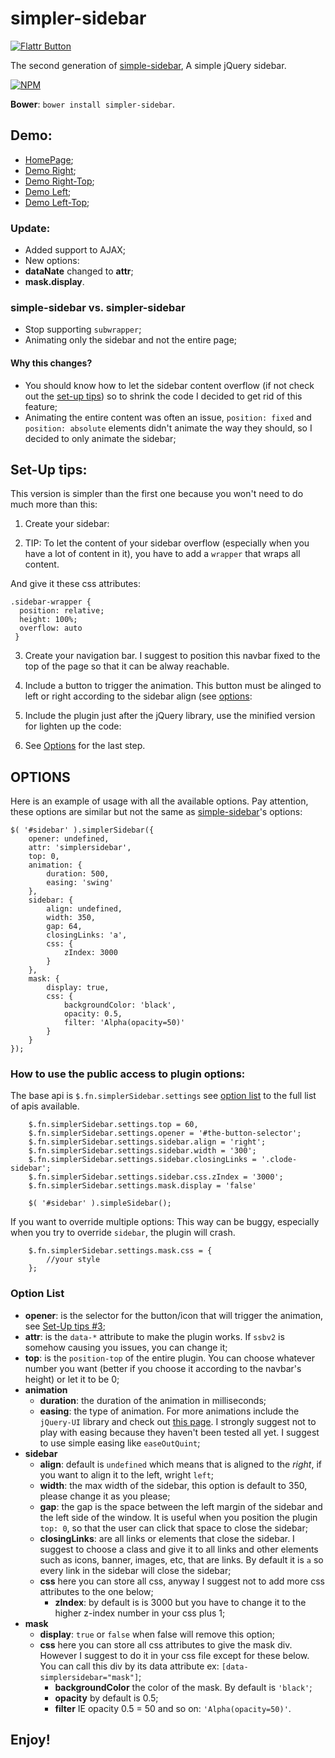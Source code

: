 # simpler-sidebar 

[![Flattr Button](https://button.flattr.com/flattr-badge-large.png)](https://flattr.com/submit/auto?user_id=dcdeiv&url=https%3A%2F%2Fgithub.com%2Fdcdeiv%2Fsimpler-sidebar)

The second generation of [simple-sidebar](http://www.github.com/dcdeiv/simple-sidebar), A simple jQuery sidebar.

[![NPM](https://nodei.co/npm/simpler-sidebar.png)](https://nodei.co/npm/simpler-sidebar/)

**Bower**: `bower install simpler-sidebar`.

## Demo:
* [HomePage](http://dcdeiv.github.io/simpler-sidebar);
* [Demo Right](http://dcdeiv.github.io/simpler-sidebar/right);
* [Demo Right-Top](http://dcdeiv.github.io/simpler-sidebar/right-top);
* [Demo Left](http://dcdeiv.github.io/simpler-sidebar/left);
* [Demo Left-Top](http://dcdeiv.github.io/simpler-sidebar/left-top);

### Update:
* Added support to AJAX;
* New options:
 * **dataNate** changed to **attr**;
 * **mask.display**.

### simple-sidebar vs. simpler-sidebar
* Stop supporting `subwrapper`;
* Animating only the sidebar and not the entire page;

#### Why this changes?
* You should know how to let the sidebar content overflow (if not check out the [set-up tips](#set-up-tips)) so to shrink the code I decided to get rid of this feature;
* Animating the entire content was often an issue, `position: fixed` and `position: absolute` elements didn't animate the way they should, so I decided to only animate the sidebar;

## Set-Up tips:
This version is simpler than the first one because you won't need to do much more than this:

1) Create your sidebar:

    <div class="sidebar" id="sidebar">
    </div>
  
2) TIP:
To let the content of your sidebar overflow (especially when you have a lot of content in it), you have to add a `wrapper` that wraps all content.

    <div class="sidebar" id="sidebar">
      <div class="sidebar-wrapper" id="sidebar-wrapper">
      </div>
    </div>

And give it these css attributes:

    .sidebar-wrapper {
      position: relative;
      height: 100%;
      overflow: auto
     }

3) Create your navigation bar. I suggest to position this navbar fixed to the top of the page so that it can be alway reachable.

    <div class="navbar" id="navbar">
    </div>
    
4) Include a button to trigger the animation. This button must be alinged to left or right according to the sidebar align (see [options](#options):

    <div class="navbar" id="navbar">
      <span id="open-sidebar" class="button menu icon icon-hamburger"></span>
    </div>

5) Include the plugin just after the jQuery library, use the minified version for lighten up the code:
  
    <script src="simpler-sidebar/simpler-sidebar.min.js"></script>

6) See [Options](#options) for the last step.

## OPTIONS
Here is an example of usage with all the available options. Pay attention, these options are similar but not the same as [simple-sidebar](http://www.github.com/dcdeiv/simple-sidebar)'s options:

    $( '#sidebar' ).simplerSidebar({
        opener: undefined,
        attr: 'simplersidebar',
        top: 0,
        animation: {
            duration: 500,
            easing: 'swing'
        },
        sidebar: {
            align: undefined,
            width: 350,
            gap: 64,
            closingLinks: 'a',
            css: {
                zIndex: 3000
            }
        },
        mask: {
            display: true,
            css: {
                backgroundColor: 'black',
                opacity: 0.5,
                filter: 'Alpha(opacity=50)'
            }
        }
    });

### How to use the public access to plugin options:
The base api is `$.fn.simplerSidebar.settings` see [option list](#option-list) to the full list of apis available.
	
	    $.fn.simplerSidebar.settings.top = 60,
		$.fn.simplerSidebar.settings.opener = '#the-button-selector';
		$.fn.simplerSidebar.settings.sidebar.align = 'right';
		$.fn.simplerSidebar.settings.sidebar.width = '300';
		$.fn.simplerSidebar.settings.sidebar.closingLinks = '.clode-sidebar';
		$.fn.simplerSidebar.settings.sidebar.css.zIndex = '3000';
		$.fn.simplerSidebar.settings.mask.display = 'false'
		
		$( '#sidebar' ).simpleSidebar();

If you want to override multiple options:
This way can be buggy, especially when you try to override `sidebar`, the plugin will crash.

		$.fn.simplerSidebar.settings.mask.css = {
			//your style
		};

### Option List
* **opener**: is the selector for the button/icon that will trigger the animation, see [Set-Up tips #3](#set-up-tips);
* **attr**: is the `data-*` attribute to make the plugin works. If `ssbv2` is somehow causing you issues, you can change it;
* **top**: is the `position-top` of the entire plugin. You can choose whatever number you want (better if you choose it according to the navbar's height) or let it to be 0;
* **animation**
  * **duration**: the duration of the animation in milliseconds;
  * **easing**: the type of animation. For more animations include the `jQuery-UI` library and check out [this page](https://jqueryui.com/easing/). I strongly suggest not to play with easing because they haven't been tested all yet. I suggest to use simple easing like `easeOutQuint`;
* **sidebar**
  * **align**: default is `undefined` which means that is aligned to the *right*, if you want to align it to the left, wright `left`;
  * **width**: the max width of the sidebar, this option is default to 350, please change it as you please;
  * **gap**: the gap is the space between the left margin of the sidebar and the left side of the window. It is useful when you position the plugin `top: 0`, so that the user can click that space to close the sidebar;
  * **closingLinks**: are all links or elements that close the sidebar. I suggest to choose a class and give it to all links and other elements such as icons, banner, images, etc, that are links. By default it is `a` so every link in the sidebar will close the sidebar;
  * **css** here you can store all css, anyway I suggest not to add more css attributes to the one below;
    * **zIndex**: by default is is 3000 but you have to change it to the higher z-index number in your css plus 1;
* **mask**
  * **display**: `true` or `false` when false will remove this option;
  * **css** here you can store all css attributes to give the mask div. However I suggest to do it in your css file except for these below. You can call this div by its data attribute ex: `[data-simplersidebar="mask"]`;
    * **backgroundColor** the color of the mask. By default is `'black'`;
    * **opacity** by default is 0.5;
    * **filter** IE opacity 0.5 = 50 and so on: `'Alpha(opacity=50)'`.

## Enjoy!
